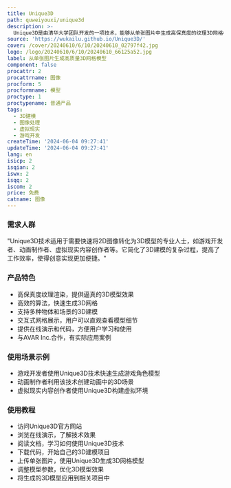 ```yaml
---
title: Unique3D
path: quweiyouxi/unique3d
description: >-
  Unique3D是由清华大学团队开发的一项技术，能够从单张图片中生成高保真度的纹理3D网格模型。这项技术在图像处理和3D建模领域具有重要意义，它使得用户能够快速将2D图像转化为3D模型，为游戏开发、动画制作、虚拟现实等领域提供了强大的技术支持。
source: 'https://wukailu.github.io/Unique3D/'
cover: /cover/20240610/6/10/20240610_02797f42.jpg
logo: /logo/20240610/6/10/20240610_66125a52.jpg
label: 从单张图片生成高质量3D网格模型
component: false
procattr: 2
procattrname: 图像
procform: 5
procformname: 模型
proctype: 1
proctypename: 普通产品
tags:
  - 3D建模
  - 图像处理
  - 虚拟现实
  - 游戏开发
createTime: '2024-06-04 09:27:41'
updateTime: '2024-06-04 09:27:41'
lang: en
isicp: 2
isqian: 2
iswx: 2
isqq: 2
iscom: 2
price: 免费
catname: 图像
---
```




### 需求人群
"Unique3D技术适用于需要快速将2D图像转化为3D模型的专业人士，如游戏开发者、动画制作者、虚拟现实内容创作者等。它简化了3D建模的复杂过程，提高了工作效率，使得创意实现更加便捷。"

### 产品特色
* 高保真度纹理渲染，提供逼真的3D模型效果
* 高效的算法，快速生成3D网格
* 支持多种物体和场景的3D建模
* 交互式网格展示，用户可以直观查看模型细节
* 提供在线演示和代码，方便用户学习和使用
* 与AVAR Inc.合作，有实际应用案例

### 使用场景示例
* 游戏开发者使用Unique3D技术快速生成游戏角色模型
* 动画制作者利用该技术创建动画中的3D场景
* 虚拟现实内容创作者使用Unique3D构建虚拟环境

### 使用教程
* 访问Unique3D官方网站
* 浏览在线演示，了解技术效果
* 阅读文档，学习如何使用Unique3D技术
* 下载代码，开始自己的3D建模项目
* 上传单张图片，使用Unique3D生成3D网格模型
* 调整模型参数，优化3D模型效果
* 将生成的3D模型应用到相关项目中

  
